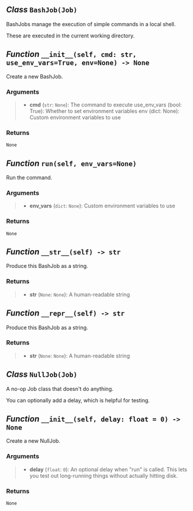 ## *Class* `BashJob(Job)`


BashJobs manage the execution of simple commands in a local shell.

These are executed in the current working directory.


## *Function* `__init__(self, cmd: str, use_env_vars=True, env=None) -> None`


Create a new BashJob.

### Arguments
> - **cmd** (`str`: `None`): The command to execute     use_env_vars (bool: True): Whether to set environment variables     env (dict: None): Custom environment variables to use

### Returns
    None



## *Function* `run(self, env_vars=None)`


Run the command.

### Arguments
> - **env_vars** (`dict`: `None`): Custom environment variables to use

### Returns
    None



## *Function* `__str__(self) -> str`


Produce this BashJob as a string.

### Returns
> - **str** (`None`: `None`): A human-readable string



## *Function* `__repr__(self) -> str`


Produce this BashJob as a string.

### Returns
> - **str** (`None`: `None`): A human-readable string



## *Class* `NullJob(Job)`


A no-op Job class that doesn't do anything.

You can optionally add a delay, which is helpful for testing.


## *Function* `__init__(self, delay: float = 0) -> None`


Create a new NullJob.

### Arguments
> - **delay** (`float`: `0`): An optional delay when "run" is called. This lets
        you test out long-running things without actually hitting disk.

### Returns
    None


